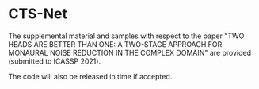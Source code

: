 # CTS-Net
The supplemental material and samples with respect to the paper "TWO HEADS ARE BETTER THAN ONE:  A TWO-STAGE APPROACH FOR MONAURAL NOISE REDUCTION IN THE COMPLEX DOMAIN" are provided (submitted to ICASSP 2021).

The code will also be released in time if accepted.
